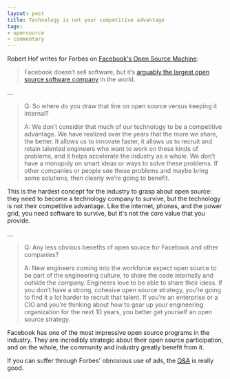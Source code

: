 ```yaml
---
layout: post
title: Technology is not your competitive advantage
tags:
- opensource
- commentary
---
```


Robert Hof writes for Forbes on [Facebook's Open Source Machine](http://www.forbes.com/sites/roberthof/2016/04/15/inside-facebooks-open-source-machine/#1758f0e32868):

> Facebook doesn’t sell software, but it’s [arguably the largest open source software company](http://www.techrepublic.com/article/the-worlds-largest-open-source-company-doesnt-sell-software/) in the world.

…

> Q: So where do you draw that line on open source versus keeping it internal?
>
> A: We don’t consider that much of our technology to be a competitive advantage. We have realized over the years that the more we share, the better. It allows us to innovate faster, it allows us to recruit and retain talented engineers who want to work on these kinds of problems, and it helps accelerate the industry as a whole. We don’t have a monopoly on smart ideas or ways to solve these problems. If other companies or people see these problems and maybe bring some solutions, then clearly we’re going to benefit.

This is the hardest concept for the industry to grasp about open source: they need to become a technology company to survive, but the technology is not their competitive advantage. Like the internet, phones, and the power grid, you need software to survive, but it's not the core value that you provide.

…

> Q: Any less obvious benefits of open source for Facebook and other companies?
>
> A: New engineers coming into the workforce expect open source to be part of the engineering culture, to share the code internally and outside the company. Engineers love to be able to share their ideas. If you don’t have a strong, cohesive open source strategy, you’re going to find it a lot harder to recruit that talent. If you’re an enterprise or a CIO and you’re thinking about how to gear up your engineering organization for the next 10 years, you better get yourself an open source strategy.

Facebook has one of the most impressive open source programs in the industry. They are incredibly strategic about their open source participation, and on the whole, the community and industry greatly benefit from it.

If you can suffer through Forbes' obnoxious use of ads, the [Q&A](http://www.forbes.com/sites/roberthof/2016/04/15/inside-facebooks-open-source-machine/#1758f0e32868) is really good.